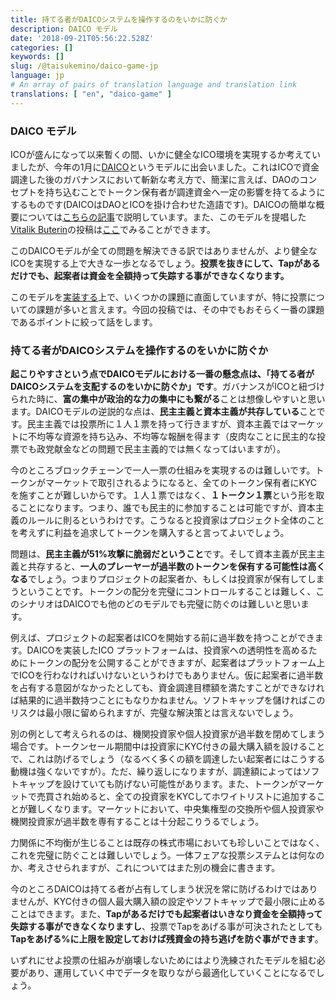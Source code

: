 ```yaml
---
title: 持てる者がDAICOシステムを操作するのをいかに防ぐか
description: DAICO モデル
date: '2018-09-21T05:56:22.528Z'
categories: []
keywords: []
slug: /@taisukemino/daico-game-jp
language: jp
# An array of pairs of translation language and translation link
translations: [ "en", "daico-game" ]
---
```


### DAICO モデル

ICOが盛んになって以来暫くの間、いかに健全なICO環境を実現するか考えていましたが、今年の1月に[DAICO](https://ethresear.ch/t/explanation-of-daicos/465)というモデルに出会いました。これはICOで資金調達した後のガバナンスにおいて斬新な考え方で、簡潔に言えば、DAOのコンセプトを持ち込むことでトークン保有者が調達資金へ一定の影響を持てるようにするものです(DAICOはDAOとICOを掛け合わせた造語です)。DAICOの簡単な概要については[こちらの記事](https://medium.com/icovo/daico%E3%81%A8%E3%81%AF%E4%BD%95%E3%81%8B-eb7fd26d6b97)で説明しています。また、このモデルを提唱した[Vitalik Buterin](https://medium.com/u/587a00dbce51)の投稿は[ここ](https://ethresear.ch/t/explanation-of-daicos/465)でみることができます。

このDAICOモデルが全ての問題を解決できる訳ではありませんが、より健全なICOを実現する上で大きな一歩となるでしょう。**投票を抜きにして、Tapがあるだけでも、起案者は資金を全額持って失踪する事ができなくなります。**

このモデルを[実装する](https://github.com/icovo/DAICOVO)上で、いくつかの課題に直面していますが、特に投票についての課題が多いと言えます。今回の投稿では、その中でもおそらく一番の課題であるポイントに絞って話をします。

### 持てる者がDAICOシステムを操作するのをいかに防ぐか

**起こりやすさという点でDAICOモデルにおける一番の懸念点は、「持てる者がDAICOシステムを支配するのをいかに防ぐか」です**。ガバナンスがICOと紐づけられた時に、**富の集中が政治的な力の集中にも繋がる**ことは想像しやすいと思います。DAICOモデルの逆説的な点は、**民主主義と資本主義が共存している**ことです。民主主義では投票所に１人１票を持って行きますが、資本主義ではマーケットに不均等な資源を持ち込み、不均等な報酬を得ます（皮肉なことに民主的な投票でも政党献金などの問題で民主主義的では無くなってはいますが）。

今のところブロックチェーンで一人一票の仕組みを実現するのは難しいです。トークンがマーケットで取引されるようになると、全てのトークン保有者にKYCを施すことが難しいからです。１人１票ではなく、**１トークン１票**という形を取ることになります。つまり、誰でも民主的に参加することは可能ですが、資本主義のルールに則るというわけです。こうなると投資家はプロジェクト全体のことを考えずに利益を追求してトークンを購入すると言ってよいでしょう。

問題は、**民主主義が51%攻撃に脆弱だということ**です。そして資本主義が民主主義と共存すると、**一人のプレーヤーが過半数のトークンを保有する可能性は高くなる**でしょう。つまりプロジェクトの起案者か、もしくは投資家が保有してしまうということです。トークンの配分を完璧にコントロールすることは難しく、このシナリオはDAICOでも他のどのモデルでも完璧に防ぐのは難しいと思います。

例えば、プロジェクトの起案者はICOを開始する前に過半数を持つことができます。DAICOを実装したICO プラットフォームは、投資家への透明性を高めるためにトークンの配分を公開することができますが、起案者はプラットフォーム上でICOを行わなければいけないというわけでもありません。仮に起案者に過半数を占有する意図がなかったとしても、資金調達目標額を満たすことができなければ結果的に過半数持つことにもなりかねません。ソフトキャップを儲ければこのリスクは最小限に留められますが、完璧な解決策とは言えないでしょう。

別の例として考えられるのは、機関投資家や個人投資家が過半数を閉めてしまう場合です。トークンセール期間中は投資家にKYC付きの最大購入額を設けることで、これは防げるでしょう（なるべく多くの額を調達したい起案者にはこうする動機は強くないですが）。ただ、繰り返しになりますが、調達額によってはソフトキャップを設けていても防げない可能性があります。また、トークンがマーケットで売買され始めると、全ての投資家をKYCしてホワイトリストに追加することが難しくなります。マーケットにおいて、中央集権型の交換所や個人投資家や機関投資家が過半数を専有することは十分起こりうるでしょう。

力関係に不均衡が生じることは既存の株式市場においても珍しいことではなく、これを完璧に防ぐことは難しいでしょう。一体フェアな投票システムとは何なのか、考えさせられますが、これについてはまた別の機会に書きます。

今のところDAICOは持てる者が占有してしまう状況を常に防げるわけではありませんが、KYC付きの個人最大購入額の設定やソフトキャップで最小限に止めることはできます。また、**Tapがあるだけでも起案者はいきなり資金を全額持って失踪する事ができなくなりますし**、投票でTapをあげる事が可決されたとしても**Tapをあげる%に上限を設定しておけば残資金の持ち逃げを防ぐ事ができます**。

いずれにせよ投票の仕組みが崩壊しないためにはより洗練されたモデルを組む必要があり、運用していく中でデータを取りながら最適化していくことになるでしょう。
